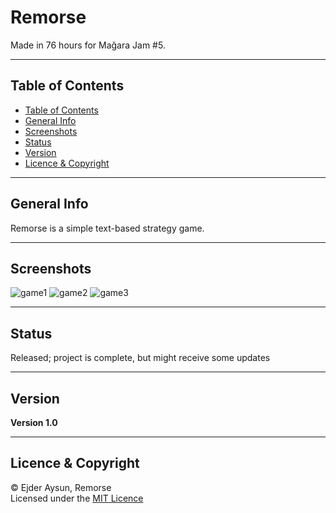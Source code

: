 # Remorse
Made in 76 hours for Mağara Jam #5.

---
## Table of Contents
  * [Table of Contents](#table-of-contents)
  * [General Info](#general-info)
  * [Screenshots](#screenshots)
  * [Status](#status)
  * [Version](#version)
  * [Licence & Copyright](#licence--copyright)

---
## General Info
Remorse is a simple text-based strategy game.

---
## Screenshots
![game1](https://user-images.githubusercontent.com/71559273/194382560-504425b6-4060-4c66-8811-ea4e36dbeb74.png)
![game2](https://user-images.githubusercontent.com/71559273/194382553-7e3d7907-c3f3-474d-93ea-18f7c375013d.png)
![game3](https://user-images.githubusercontent.com/71559273/194382548-4e45555f-4d8c-4cae-954f-55f787eb6224.png)

---
## Status
Released; project is complete, but might receive some updates

---
## Version
**Version 1.0**

---
## Licence & Copyright
© Ejder Aysun, Remorse  
Licensed under the [MIT Licence](https://github.com/EjderAysun/Remorse/blob/main/LICENCE)
